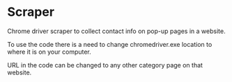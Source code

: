 # Scraper
Chrome driver scraper to collect contact info on pop-up pages in a website.

To use the code there is a need to change chromedriver.exe location to where it is on your computer.

URL in the code can be changed to any other category page on that website.

